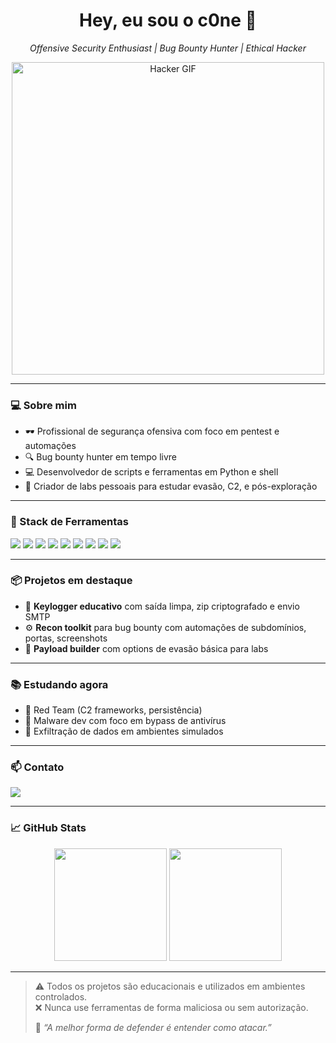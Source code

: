<h1 align="center">Hey, eu sou o c0ne 👋</h1>
<p align="center">
  <em>Offensive Security Enthusiast | Bug Bounty Hunter | Ethical Hacker</em>
</p>

<p align="center">
  <img src="https://media.giphy.com/media/5OXJeFYAucQYhpLEPi/giphy.gif?cid=ecf05e47zcyvq45i3uhletsh0z1e7zgu67zirlwgsvmzyq4m&ep=v1_gifs_search&rid=giphy.gif&ct=g" width="500" alt="Hacker GIF"/>
</p>

---

### 💻 Sobre mim

- 🕶️ Profissional de segurança ofensiva com foco em pentest e automações
- 🔍 Bug bounty hunter em tempo livre
- 💻 Desenvolvedor de scripts e ferramentas em Python e shell
- 🧪 Criador de labs pessoais para estudar evasão, C2, e pós-exploração

---

### 🧰 Stack de Ferramentas

<p>
  <img src="https://img.shields.io/badge/Linux-black?style=for-the-badge&logo=linux&logoColor=white"/>
  <img src="https://img.shields.io/badge/Kali_Linux-557C94?style=for-the-badge&logo=kalilinux&logoColor=white"/>
  <img src="https://img.shields.io/badge/Parrot_OS-1f8ac0?style=for-the-badge&logo=linux&logoColor=white"/>
  <img src="https://img.shields.io/badge/Python-FFD43B?style=for-the-badge&logo=python&logoColor=blue"/>
  <img src="https://img.shields.io/badge/Burp_Suite-orange?style=for-the-badge&logo=burpsuite&logoColor=white"/>
  <img src="https://img.shields.io/badge/Nmap-214478?style=for-the-badge&logo=nmap&logoColor=white"/>
  <img src="https://img.shields.io/badge/OWASP-ZAP-blue?style=for-the-badge&logo=owasp&logoColor=white"/>
  <img src="https://img.shields.io/badge/Metasploit-3c3c3d?style=for-the-badge&logo=metasploit&logoColor=white"/>
  <img src="https://img.shields.io/badge/BugBounty-HackerOne-black?style=for-the-badge&logo=hackthebox&logoColor=white"/>
</p>

---

### 📦 Projetos em destaque

- 🔐 **Keylogger educativo** com saída limpa, zip criptografado e envio SMTP
- ⚙️ **Recon toolkit** para bug bounty com automações de subdomínios, portas, screenshots
- 🧬 **Payload builder** com options de evasão básica para labs

---

### 📚 Estudando agora

- 👺 Red Team (C2 frameworks, persistência)
- 🦠 Malware dev com foco em bypass de antivírus
- 📡 Exfiltração de dados em ambientes simulados

---

### 📫 Contato

<p>
  <img src="https://img.shields.io/badge/c0nezera%40proton.me-red?style=flat-square&logo=protonmail" />
</p>

---

### 📈 GitHub Stats

<p align="center">
  <img src="https://github-readme-stats.vercel.app/api?username=enzofreitas&show_icons=true&theme=radical" height="180"/>
  <img src="https://github-readme-stats.vercel.app/api/top-langs/?username=enzofreitas&layout=compact&theme=radical" height="180"/>
</p>

---

> ⚠️ Todos os projetos são educacionais e utilizados em ambientes controlados.  
> ❌ Nunca use ferramentas de forma maliciosa ou sem autorização.
> 
> 🧠 *“A melhor forma de defender é entender como atacar.”*
